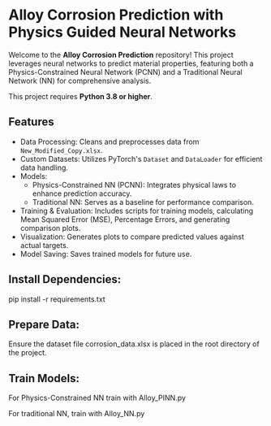 # Alloy Corrosion Prediction with Physics Guided Neural Networks

Welcome to the **Alloy Corrosion Prediction** repository! This project leverages neural networks to predict material properties, featuring both a Physics-Constrained Neural Network (PCNN) and a Traditional Neural Network (NN) for comprehensive analysis.

This project requires **Python 3.8 or higher**. 

## Features

- Data Processing: Cleans and preprocesses data from `New_Modified_Copy.xlsx`.
- Custom Datasets: Utilizes PyTorch's `Dataset` and `DataLoader` for efficient data handling.
- Models:
  - Physics-Constrained NN (PCNN): Integrates physical laws to enhance prediction accuracy.
  - Traditional NN: Serves as a baseline for performance comparison.
- Training & Evaluation: Includes scripts for training models, calculating Mean Squared Error (MSE), Percentage Errors, and generating comparison plots.
- Visualization: Generates plots to compare predicted values against actual targets.
- Model Saving: Saves trained models for future use.

## Install Dependencies:

pip install -r requirements.txt

## Prepare Data:

Ensure the dataset file corrosion_data.xlsx is placed in the root directory of the project.

## Train Models:

For Physics-Constrained NN train with Alloy_PINN.py

For traditional NN, train with Alloy_NN.py

